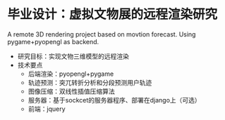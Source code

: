 # 毕业设计：虚拟文物展的远程渲染研究
A remote 3D rendering project based on movtion forecast. Using pygame+pyopengl as backend.

- 研究目标：实现文物三维模型的远程渲染
- 技术要点
  - 后端渲染：pyopengl+pygame
  - 轨迹预测：突兀转折分析和分段预测用户轨迹
  - 图像压缩：双线性插值压缩算法
  - 服务器：基于sockcet的服务器程序、部署在django上（可选）
  - 前端：jquery
